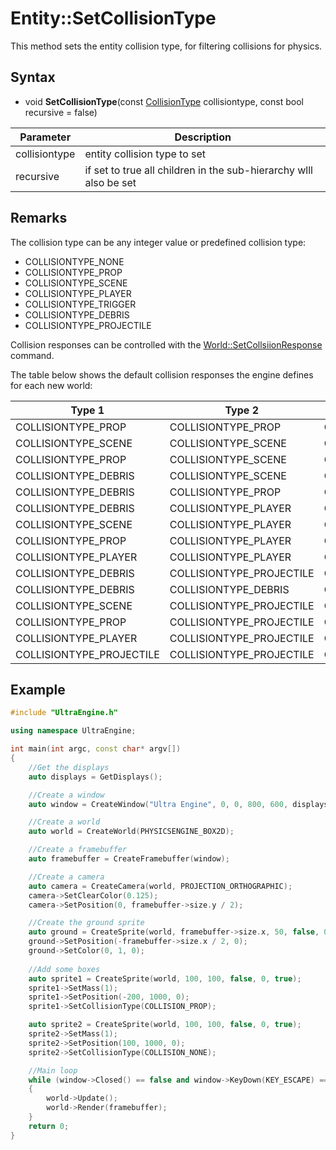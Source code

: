 # Entity::SetCollisionType

This method sets the entity collision type, for filtering collisions for physics.

## Syntax
- void **SetCollisionType**(const [CollisionType](Constants.md) collisiontype, const bool recursive = false)

| Parameter | Description |
|---|---|
| collisiontype | entity collision type to set |
| recursive | if set to true all children in the sub-hierarchy wlll also be set |

## Remarks

The collision type can be any integer value or predefined collision type:
- COLLISIONTYPE_NONE
- COLLISIONTYPE_PROP
- COLLISIONTYPE_SCENE
- COLLISIONTYPE_PLAYER
- COLLISIONTYPE_TRIGGER
- COLLISIONTYPE_DEBRIS
- COLLISIONTYPE_PROJECTILE

Collision responses can be controlled with the [World::SetCollsiionResponse](World_SetCollsiionResponse.md) command.

The table below shows the default collision responses the engine defines for each new world:

| Type 1 | Type 2 | Response |
|---|---|---|
| COLLISIONTYPE_PROP | COLLISIONTYPE_PROP | COLLISIONRESPONSE_COLLIDE |
| COLLISIONTYPE_SCENE | COLLISIONTYPE_SCENE | COLLISIONRESPONSE_NONE |
| COLLISIONTYPE_PROP | COLLISIONTYPE_SCENE | COLLISIONRESPONSE_COLLIDE |
| COLLISIONTYPE_DEBRIS | COLLISIONTYPE_SCENE | COLLISIONRESPONSE_COLLIDE |
| COLLISIONTYPE_DEBRIS | COLLISIONTYPE_PROP | COLLISIONRESPONSE_COLLIDE |
| COLLISIONTYPE_DEBRIS | COLLISIONTYPE_PLAYER | COLLISIONRESPONSE_NONE |
| COLLISIONTYPE_SCENE | COLLISIONTYPE_PLAYER | COLLISIONRESPONSE_COLLIDE |
| COLLISIONTYPE_PROP | COLLISIONTYPE_PLAYER | COLLISIONRESPONSE_COLLIDE |
| COLLISIONTYPE_PLAYER | COLLISIONTYPE_PLAYER | COLLISIONRESPONSE_COLLIDE |
| COLLISIONTYPE_DEBRIS | COLLISIONTYPE_PROJECTILE | COLLISIONRESPONSE_NONE |
| COLLISIONTYPE_DEBRIS | COLLISIONTYPE_DEBRIS | COLLISIONRESPONSE_NONE |
| COLLISIONTYPE_SCENE | COLLISIONTYPE_PROJECTILE | COLLISIONRESPONSE_COLLIDE |
| COLLISIONTYPE_PROP | COLLISIONTYPE_PROJECTILE | COLLISIONRESPONSE_COLLIDE |
| COLLISIONTYPE_PLAYER | COLLISIONTYPE_PROJECTILE | COLLISIONRESPONSE_NONE |
| COLLISIONTYPE_PROJECTILE | COLLISIONTYPE_PROJECTILE | COLLISIONRESPONSE_NONE |

## Example

```c++
#include "UltraEngine.h"

using namespace UltraEngine;

int main(int argc, const char* argv[])
{
    //Get the displays
    auto displays = GetDisplays();

    //Create a window
    auto window = CreateWindow("Ultra Engine", 0, 0, 800, 600, displays[0], WINDOW_CENTER | WINDOW_TITLEBAR);

    //Create a world
    auto world = CreateWorld(PHYSICSENGINE_BOX2D);

    //Create a framebuffer
    auto framebuffer = CreateFramebuffer(window);

    //Create a camera    
    auto camera = CreateCamera(world, PROJECTION_ORTHOGRAPHIC);
    camera->SetClearColor(0.125);
    camera->SetPosition(0, framebuffer->size.y / 2);

    //Create the ground sprite
    auto ground = CreateSprite(world, framebuffer->size.x, 50, false, 0, true);
    ground->SetPosition(-framebuffer->size.x / 2, 0);
    ground->SetColor(0, 1, 0);
    
    //Add some boxes
    auto sprite1 = CreateSprite(world, 100, 100, false, 0, true);
    sprite1->SetMass(1);
    sprite1->SetPosition(-200, 1000, 0);
    sprite1->SetCollisionType(COLLISION_PROP);

    auto sprite2 = CreateSprite(world, 100, 100, false, 0, true);
    sprite2->SetMass(1);
    sprite2->SetPosition(100, 1000, 0);
    sprite2->SetCollisionType(COLLISION_NONE);

    //Main loop
    while (window->Closed() == false and window->KeyDown(KEY_ESCAPE) == false)
    {
        world->Update();
        world->Render(framebuffer);
    }
    return 0;
}
```
